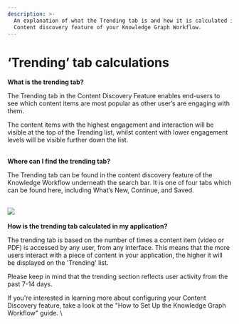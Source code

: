```yaml
---
description: >-
  An explanation of what the Trending tab is and how it is calculated in the
  Content discovery feature of your Knowledge Graph Workflow.
---
```


# ‘Trending’ tab calculations

**What is the trending tab?**&#x20;

The Trending tab in the Content Discovery Feature enables end-users to see which content items are most popular as other user’s are engaging with them.&#x20;

The content items with the highest engagement and interaction will be visible at the top of the Trending list, whilst content with lower engagement levels will be visible further down the list.&#x20;

\
**Where can I find the trending tab?**&#x20;

The Trending tab can be found in the content discovery feature of the  Knowledge Workflow underneath the search bar. It is one of four tabs which can be found here, including What’s New, Continue, and Saved.&#x20;

\
![](https://lh7-us.googleusercontent.com/FMZ9clYOmc6VjihQwCtlJCexkHklWcHJ5jvRrZtgVTvmRe9vCeko1mF4Sn9B5JxLyCLGR7CGqjd3dYTHxI\_we5MDENVdlPr89GzNcIZquiHU30x8no\_TWB7kPhEFeqA7SLkYqh8989-Q6Ae1UNiDPwFKHjgOS-SrUnfrJdhNTUdcR0QQPeuFkL5DtuofDQ)\
\
**How is the trending tab calculated in my application?**&#x20;

The trending tab is based on the number of times a content item (video or PDF) is accessed by any user, from any interface. This means that the more users interact with a piece of content in your application, the higher it will be displayed on the 'Trending' list.

Please keep in mind that the trending section reflects user activity from the past 7-14 days.

If you're interested in learning more about configuring your Content Discovery feature, take a look at the "How to Set Up the Knowledge Graph Workflow" guide. \
